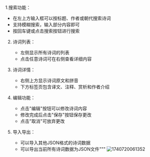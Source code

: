  1.搜索功能：
   - 在左上方输入框可以按标题、作者或朝代搜索诗词
   - 支持模糊搜索，输入部分内容即可
   - 按回车键或点击搜索按钮进行搜索

2. 诗词列表：
   - 左侧显示所有诗词的列表
   - 点击任意诗词可在右侧查看详细内容

3. 诗词详情：
   - 右侧上方显示诗词原文和拼音
   - 下方标签页包含译文、注释、赏析和作者介绍

4. 编辑功能：
   - 点击"编辑"按钮可以修改诗词内容
   - 修改完成后点击"保存"按钮保存更改
   - 点击"取消"可放弃更改

5. 导入导出：
   - 可以导入其他JSON格式的诗词数据
   - 可以导出当前所有诗词数据为JSON文件"""
![1740720061352](https://github.com/user-attachments/assets/41794993-4ad3-4320-b4ef-971285ef618b)
